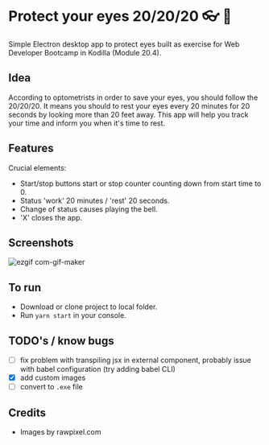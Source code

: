 # Protect your eyes 20/20/20 :eyeglasses: :eyes:

Simple Electron desktop app to protect eyes built as exercise for Web Developer Bootcamp in Kodilla (Module 20.4).

## Idea

According to optometrists in order to save your eyes, you should follow the 20/20/20. It means you should to rest your eyes every 20 minutes for 20 seconds by looking more than 20 feet away. This app will help you track your time and inform you when it's time to rest. 

## Features

Crucial elements:

* Start/stop buttons start or stop counter counting down from start time to 0.
* Status 'work' 20 minutes / 'rest' 20 seconds.
* Change of status causes playing the bell.
* 'X' closes the app.

## Screenshots

![ezgif com-gif-maker](https://user-images.githubusercontent.com/49140572/79692503-c3697e80-8265-11ea-8f1d-6093d98093f3.gif)

## To run

* Download or clone project to local folder.
* Run `yarn start` in your console.

## TODO's / know bugs

- [ ] fix problem with transpiling jsx in external component, probably issue with babel configuration (try adding babel CLI)
- [x] add custom images 
- [ ] convert to `.exe` file

## Credits
* Images by rawpixel.com
